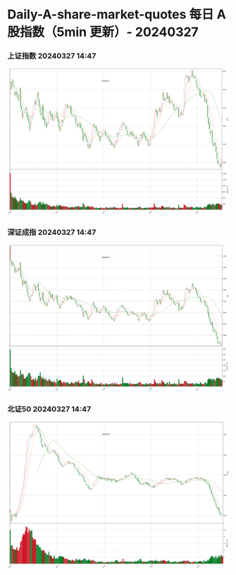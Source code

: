 
# Daily-A-share-market-quotes 每日 A 股指数（5min 更新）- 20240327

### 上证指数 20240327 14:47
![](./fig/2024/3/20240327-sh000001.png)

### 深证成指 20240327 14:47
![](./fig/2024/3/20240327-sz399001.png)

### 北证50 20240327 14:47
![](./fig/2024/3/20240327-bj899050.png)
